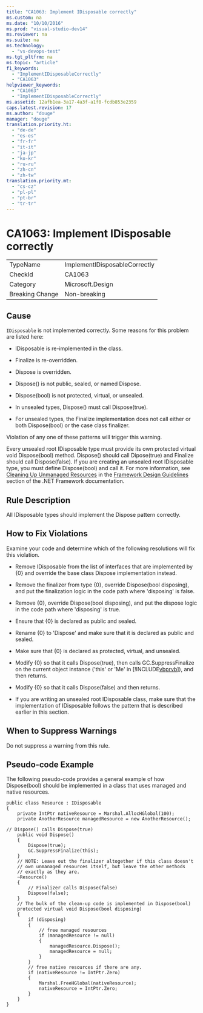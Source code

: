 ```yaml
---
title: "CA1063: Implement IDisposable correctly"
ms.custom: na
ms.date: "10/10/2016"
ms.prod: "visual-studio-dev14"
ms.reviewer: na
ms.suite: na
ms.technology: 
  - "vs-devops-test"
ms.tgt_pltfrm: na
ms.topic: "article"
f1_keywords: 
  - "ImplementIDisposableCorrectly"
  - "CA1063"
helpviewer_keywords: 
  - "CA1063"
  - "ImplementIDisposableCorrectly"
ms.assetid: 12afb1ea-3a17-4a3f-a1f0-fcdb853e2359
caps.latest.revision: 17
ms.author: "douge"
manager: "douge"
translation.priority.ht: 
  - "de-de"
  - "es-es"
  - "fr-fr"
  - "it-it"
  - "ja-jp"
  - "ko-kr"
  - "ru-ru"
  - "zh-cn"
  - "zh-tw"
translation.priority.mt: 
  - "cs-cz"
  - "pl-pl"
  - "pt-br"
  - "tr-tr"
---
```

# CA1063: Implement IDisposable correctly
|||  
|-|-|  
|TypeName|ImplementIDisposableCorrectly|  
|CheckId|CA1063|  
|Category|Microsoft.Design|  
|Breaking Change|Non-breaking|  
  
## Cause  
 `IDisposable` is not implemented correctly. Some reasons for this problem are listed here:  
  
-   IDisposable is re-implemented in the class.  
  
-   Finalize is re-overridden.  
  
-   Dispose is overridden.  
  
-   Dispose() is not public, sealed, or named Dispose.  
  
-   Dispose(bool) is not protected, virtual, or unsealed.  
  
-   In unsealed types, Dispose() must call Dispose(true).  
  
-   For unsealed types, the Finalize implementation does not call either or both Dispose(bool) or the case class finalizer.  
  
 Violation of any one of these patterns will trigger this warning.  
  
 Every unsealed root IDisposable type must provide its own protected virtual void Dispose(bool) method. Dispose() should call Dipose(true) and Finalize should call Dispose(false). If you are creating an unsealed root IDisposable type, you must define Dispose(bool) and call it. For more information, see [Cleaning Up Unmanaged Resources](../Topic/Cleaning%20Up%20Unmanaged%20Resources.md) in the [Framework Design Guidelines](../Topic/Framework%20Design%20Guidelines.md) section of the .NET Framework documentation.  
  
## Rule Description  
 All IDisposable types should implement the Dispose pattern correctly.  
  
## How to Fix Violations  
 Examine your code and determine which of the following resolutions will fix this violation.  
  
-   Remove IDisposable from the list of interfaces that are implemented by {0} and override the base class Dispose implementation instead.  
  
-   Remove the finalizer from type {0}, override Dispose(bool disposing), and put the finalization logic in the code path where 'disposing' is false.  
  
-   Remove {0}, override Dispose(bool disposing), and put the dispose logic in the code path where 'disposing' is true.  
  
-   Ensure that {0} is declared as public and sealed.  
  
-   Rename {0} to 'Dispose' and make sure that it is declared as public and sealed.  
  
-   Make sure that {0} is declared as protected, virtual, and unsealed.  
  
-   Modify {0} so that it calls Dispose(true), then calls GC.SuppressFinalize on the current object instance ('this' or 'Me' in [!INCLUDE[vbprvb](../VS_debugger/includes/vbprvb_md.md)]), and then returns.  
  
-   Modify {0} so that it calls Dispose(false) and then returns.  
  
-   If you are writing an unsealed root IDisposable class, make sure that the implementation of IDisposable follows the pattern that is described earlier in this section.  
  
## When to Suppress Warnings  
 Do not suppress a warning from this rule.  
  
## Pseudo-code Example  
 The following pseudo-code provides a general example of how Dispose(bool) should be implemented in a class that uses managed and native resources.  
  
```  
public class Resource : IDisposable   
{  
    private IntPtr nativeResource = Marshal.AllocHGlobal(100);  
    private AnotherResource managedResource = new AnotherResource();  
  
// Dispose() calls Dispose(true)  
    public void Dispose()  
    {  
        Dispose(true);  
        GC.SuppressFinalize(this);  
    }  
    // NOTE: Leave out the finalizer altogether if this class doesn't   
    // own unmanaged resources itself, but leave the other methods  
    // exactly as they are.   
    ~Resource()   
    {  
        // Finalizer calls Dispose(false)  
        Dispose(false);  
    }  
    // The bulk of the clean-up code is implemented in Dispose(bool)  
    protected virtual void Dispose(bool disposing)  
    {  
        if (disposing)   
        {  
            // free managed resources  
            if (managedResource != null)  
            {  
                managedResource.Dispose();  
                managedResource = null;  
            }  
        }  
        // free native resources if there are any.  
        if (nativeResource != IntPtr.Zero)   
        {  
            Marshal.FreeHGlobal(nativeResource);  
            nativeResource = IntPtr.Zero;  
        }  
    }  
}  
```